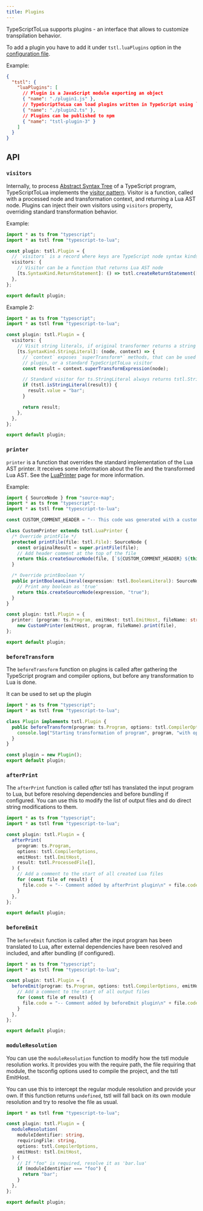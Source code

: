 ```yaml
---
title: Plugins
---
```


TypeScriptToLua supports plugins - an interface that allows to customize transpilation behavior.

To add a plugin you have to add it under `tstl.luaPlugins` option in the [configuration file](../configuration.md).

Example:

```json title=tsconfig.json
{
  "tstl": {
    "luaPlugins": [
      // Plugin is a JavaScript module exporting an object
      { "name": "./plugin1.js" },
      // TypeScriptToLua can load plugins written in TypeScript using `ts-node`
      { "name": "./plugin2.ts" },
      // Plugins can be published to npm
      { "name": "tstl-plugin-3" }
    ]
  }
}
```

## API

### `visitors`

Internally, to process [Abstract Syntax Tree](https://basarat.gitbook.io/typescript/overview/ast) of a TypeScript program, TypeScriptToLua implements the [visitor pattern](https://en.wikipedia.org/wiki/Visitor_pattern). Visitor is a function, called with a processed node and transformation context, and returning a Lua AST node. Plugins can inject their own visitors using `visitors` property, overriding standard transformation behavior.

Example:

```ts
import * as ts from "typescript";
import * as tstl from "typescript-to-lua";

const plugin: tstl.Plugin = {
  // `visitors` is a record where keys are TypeScript node syntax kinds
  visitors: {
    // Visitor can be a function that returns Lua AST node
    [ts.SyntaxKind.ReturnStatement]: () => tstl.createReturnStatement([tstl.createBooleanLiteral(true)]),
  },
};

export default plugin;
```

Example 2:

```ts
import * as ts from "typescript";
import * as tstl from "typescript-to-lua";

const plugin: tstl.Plugin = {
  visitors: {
    // Visit string literals, if original transformer returns a string literal, change the string to "bar" instead
    [ts.SyntaxKind.StringLiteral]: (node, context) => {
      // `context` exposes `superTransform*` methods, that can be used to call either the visitor provided by previous
      // plugin, or a standard TypeScriptToLua visitor
      const result = context.superTransformExpression(node);

      // Standard visitor for ts.StringLiteral always returns tstl.StringLiteral node
      if (tstl.isStringLiteral(result)) {
        result.value = "bar";
      }

      return result;
    },
  },
};

export default plugin;
```

### `printer`

`printer` is a function that overrides the standard implementation of the Lua AST printer. It receives some information about the file and the transformed Lua AST. See the [LuaPrinter](printer.md) page for more information.

Example:

```ts
import { SourceNode } from "source-map";
import * as ts from "typescript";
import * as tstl from "typescript-to-lua";

const CUSTOM_COMMENT_HEADER = "-- This code was generated with a custom plugin!\n";

class CustomPrinter extends tstl.LuaPrinter {
  /* Override printFile */
  protected printFile(file: tstl.File): SourceNode {
    const originalResult = super.printFile(file);
    // Add header comment at the top of the file
    return this.createSourceNode(file, [`${CUSTOM_COMMENT_HEADER} ${this.luaFile}\n`, originalResult]);
  }

  /* Override printBoolean */
  public printBooleanLiteral(expression: tstl.BooleanLiteral): SourceNode {
    // Print any boolean as 'true'
    return this.createSourceNode(expression, "true");
  }
}

const plugin: tstl.Plugin = {
  printer: (program: ts.Program, emitHost: tstl.EmitHost, fileName: string, file: tstl.File) =>
    new CustomPrinter(emitHost, program, fileName).print(file),
};

export default plugin;
```

### `beforeTransform`

The `beforeTransform` function on plugins is called after gathering the TypeScript program and compiler options, but before any transformation to Lua is done.

It can be used to set up the plugin

```ts
import * as ts from "typescript";
import * as tstl from "typescript-to-lua";

class Plugin implements tstl.Plugin {
  public beforeTransform(program: ts.Program, options: tstl.CompilerOptions, emitHost: tstl.EmitHost) {
    console.log("Starting transformation of program", program, "with options", options);
  }
}

const plugin = new Plugin();
export default plugin;
```

### `afterPrint`

The `afterPrint` function is called _after_ tstl has translated the input program to Lua, but before resolving dependencies and before bundling if configured. You can use this to modify the list of output files and do direct string modifications to them.

```ts
import * as ts from "typescript";
import * as tstl from "typescript-to-lua";

const plugin: tstl.Plugin = {
  afterPrint(
    program: ts.Program,
    options: tstl.CompilerOptions,
    emitHost: tstl.EmitHost,
    result: tstl.ProcessedFile[],
  ) {
    // Add a comment to the start of all created Lua files
    for (const file of result) {
      file.code = "-- Comment added by afterPrint plugin\n" + file.code;
    }
  },
};

export default plugin;
```

### `beforeEmit`

The `beforeEmit` function is called after the input program has been translated to Lua, after external dependencies have been resolved and included, and after bundling (if configured).

```ts
import * as ts from "typescript";
import * as tstl from "typescript-to-lua";

const plugin: tstl.Plugin = {
  beforeEmit(program: ts.Program, options: tstl.CompilerOptions, emitHost: tstl.EmitHost, result: tstl.EmitFile[]) {
    // Add a comment to the start of all output files
    for (const file of result) {
      file.code = "-- Comment added by beforeEmit plugin\n" + file.code;
    }
  },
};

export default plugin;
```

### `moduleResolution`

You can use the `moduleResolution` function to modify how the tstl module resolution works. It provides you with the require path, the file requiring that module, the tsconfig options used to compile the project, and the tstl EmitHost.

You can use this to intercept the regular module resolution and provide your own. If this function returns `undefined`, tstl will fall back on its own module resolution and try to resolve the file as usual.

```ts
import * as tstl from "typescript-to-lua";

const plugin: tstl.Plugin = {
  moduleResolution(
    moduleIdentifier: string,
    requiringFile: string,
    options: tstl.CompilerOptions,
    emitHost: tstl.EmitHost,
  ) {
    // If "foo" is required, resolve it as 'bar.lua'
    if (moduleIdentifier === "foo") {
      return "bar";
    }
  },
};

export default plugin;
```
